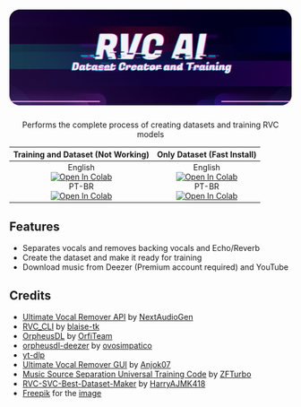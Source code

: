 <div align="center">

# <a href="https://github.com/ShiromiyaG/RVC-AI-Dataset-Creator-and-Training" target="_blank"><img src="https://github.com/ShiromiyaG/RVC-AI-Dataset-Creator-and-Training/blob/v2/assets/RVC%20AI%20Dataset%20Maker-min.png" alt="RVCAIDatasetCreatorandTraining"></a>
Performs the complete process of creating datasets and training RVC models

| **Training and Dataset (Not Working)** | **Only Dataset (Fast Install)** |
|:---:|:---:|
| English <br> <a target="_blank" href="https://colab.research.google.com/github/ShiromiyaG/RVC-AI-Dataset-Creator-and-Training/blob/v2/RVC_AI_Dataset_Creator_and_Training.ipynb"> <img src="https://colab.research.google.com/assets/colab-badge.svg" alt="Open In Colab"/> </a> <br> PT-BR <br> <a target="_blank" href="https://colab.research.google.com/github/ShiromiyaG/RVC-AI-Dataset-Creator-and-Training/blob/v2/RVC_AI_Dataset_Creator_and_Training_PT_BR.ipynb"> <img src="https://colab.research.google.com/assets/colab-badge.svg" alt="Open In Colab"/> </a> | English <br> <a target="_blank" href="https://colab.research.google.com/github/ShiromiyaG/RVC-AI-Dataset-Creator-and-Training/blob/v2/RVC_AI_Dataset_Creator.ipynb"> <img src="https://colab.research.google.com/assets/colab-badge.svg" alt="Open In Colab"/> </a> <br> PT-BR <br> <a target="_blank" href="https://colab.research.google.com/github/ShiromiyaG/RVC-AI-Dataset-Creator-and-Training/blob/v2/RVC_AI_Dataset_Creator_PT_BR.ipynb"> <img src="https://colab.research.google.com/assets/colab-badge.svg" alt="Open In Colab"/> </a> |

</div>

## Features
- Separates vocals and removes backing vocals and Echo/Reverb
- Create the dataset and make it ready for training
- Download music from Deezer (Premium account required) and YouTube

## Credits
- [Ultimate Vocal Remover API](https://github.com/NextAudioGen/ultimatevocalremover_api) by [NextAudioGen](https://github.com/NextAudioGen)
- [RVC_CLI](https://github.com/blaise-tk/RVC_CLI) by [blaise-tk](https://github.com/blaise-tk)
- [OrpheusDL](https://github.com/OrfiTeam/OrpheusDL) by [OrfiTeam](https://github.com/OrfiTeam)
- [orpheusdl-deezer](https://git.ovosimpatico.com/ovosimpatico/orpheusdl-deezer) by [ovosimpatico](https://git.ovosimpatico.com/ovosimpatico)
- [yt-dlp](https://github.com/yt-dlp/yt-dlp)
- [Ultimate Vocal Remover GUI](https://github.com/Anjok07/ultimatevocalremovergui) by [Anjok07](https://github.com/Anjok07)
- [Music Source Separation Universal Training Code](https://github.com/ZFTurbo/Music-Source-Separation-Training) by [ZFTurbo](https://github.com/ZFTurbo)
- [RVC-SVC-Best-Dataset-Maker](https://github.com/HarryAJMK418/RVC-SVC-Best-Dataset-Maker) by [HarryAJMK418](https://github.com/HarryAJMK418)
- [Freepik](https://www.freepik.com) for the [image](https://www.freepik.com/free-psd/futuristic-cyber-monday-web-template_19966151.htm#fromView=search&page=1&position=3&uuid=d4a28e77-dc6f-4ec3-9c37-3525afc311e0)
